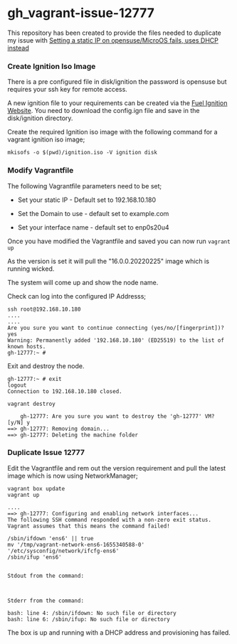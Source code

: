 # gh_vagrant-issue-12777

This repository has been created to provide the files needed to duplicate my issue with [Setting a static IP on opensuse/MicroOS fails, uses DHCP instead](https://github.com/hashicorp/vagrant/issues/12777)

### Create Ignition Iso Image
There is a pre configured file in disk/ignition the password is opensuse but requires your ssh key for remote access.

A new ignition file to your requirements can be created via the [Fuel Ignition Website](https://opensuse.github.io/fuel-ignition/). You need to download the config.ign file and save in the disk/ignition directory.

Create the required Ignition iso image with the following command for a vagrant ignition iso image;

```
mkisofs -o $(pwd)/ignition.iso -V ignition disk
```

### Modify Vagrantfile

The following Vagrantfile parameters need to be set;

- Set your static IP - Default set to 192.168.10.180

- Set the Domain to use - default set to example.com

- Set your interface name - default set to enp0s20u4

Once you have modified the Vagrantfile and saved you can now run `vagrant up`

As the version is set it will pull the "16.0.0.20220225" image which is running wicked.

The system will come up and show the node name.

Check can log into the configured IP Addresss;

```
ssh root@192.168.10.180
....
....
Are you sure you want to continue connecting (yes/no/[fingerprint])? yes
Warning: Permanently added '192.168.10.180' (ED25519) to the list of known hosts.
gh-12777:~ # 
```
Exit and destroy the node.

```
gh-12777:~ # exit
logout
Connection to 192.168.10.180 closed.

vagrant destroy 

    gh-12777: Are you sure you want to destroy the 'gh-12777' VM? [y/N] y
==> gh-12777: Removing domain...
==> gh-12777: Deleting the machine folder
```

### Duplicate Issue 12777

Edit the Vagrantfile and rem out the version requirement and pull the latest image which is now using NetworkManager;

```
vagrant box update
vagrant up

....
==> gh-12777: Configuring and enabling network interfaces...
The following SSH command responded with a non-zero exit status.
Vagrant assumes that this means the command failed!

/sbin/ifdown 'ens6' || true
mv '/tmp/vagrant-network-ens6-1655340588-0' '/etc/sysconfig/network/ifcfg-ens6'
/sbin/ifup 'ens6'


Stdout from the command:



Stderr from the command:

bash: line 4: /sbin/ifdown: No such file or directory
bash: line 6: /sbin/ifup: No such file or directory
```

The box is up and running with a DHCP address and provisioning has failed.
